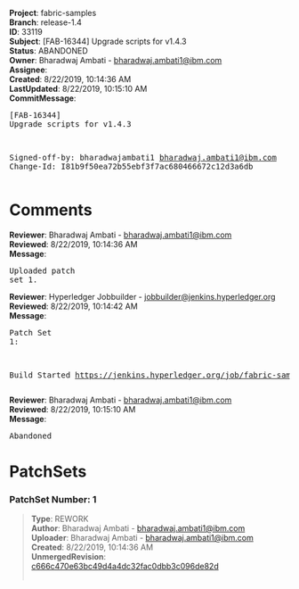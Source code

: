 <strong>Project</strong>: fabric-samples<br><strong>Branch</strong>: release-1.4<br><strong>ID</strong>: 33119<br><strong>Subject</strong>: [FAB-16344] Upgrade scripts for v1.4.3<br><strong>Status</strong>: ABANDONED<br><strong>Owner</strong>: Bharadwaj Ambati - bharadwaj.ambati1@ibm.com<br><strong>Assignee</strong>:<br><strong>Created</strong>: 8/22/2019, 10:14:36 AM<br><strong>LastUpdated</strong>: 8/22/2019, 10:15:10 AM<br><strong>CommitMessage</strong>:<br><pre>[FAB-16344] Upgrade scripts for v1.4.3

Signed-off-by: bharadwajambati1 <bharadwaj.ambati1@ibm.com>
Change-Id: I81b9f50ea72b55ebf3f7ac680466672c12d3a6db
</pre><h1>Comments</h1><strong>Reviewer</strong>: Bharadwaj Ambati - bharadwaj.ambati1@ibm.com<br><strong>Reviewed</strong>: 8/22/2019, 10:14:36 AM<br><strong>Message</strong>: <pre>Uploaded patch set 1.</pre><strong>Reviewer</strong>: Hyperledger Jobbuilder - jobbuilder@jenkins.hyperledger.org<br><strong>Reviewed</strong>: 8/22/2019, 10:14:42 AM<br><strong>Message</strong>: <pre>Patch Set 1:

Build Started https://jenkins.hyperledger.org/job/fabric-samples-verify-x86_64/503/</pre><strong>Reviewer</strong>: Bharadwaj Ambati - bharadwaj.ambati1@ibm.com<br><strong>Reviewed</strong>: 8/22/2019, 10:15:10 AM<br><strong>Message</strong>: <pre>Abandoned</pre><h1>PatchSets</h1><h3>PatchSet Number: 1</h3><blockquote><strong>Type</strong>: REWORK<br><strong>Author</strong>: Bharadwaj Ambati - bharadwaj.ambati1@ibm.com<br><strong>Uploader</strong>: Bharadwaj Ambati - bharadwaj.ambati1@ibm.com<br><strong>Created</strong>: 8/22/2019, 10:14:36 AM<br><strong>UnmergedRevision</strong>: [c666c470e63bc49d4a4dc32fac0dbb3c096de82d](https://github.com/hyperledger-gerrit-archive/fabric-samples/commit/c666c470e63bc49d4a4dc32fac0dbb3c096de82d)<br><br></blockquote>